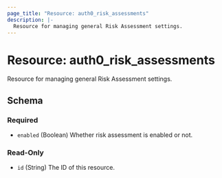 ```yaml
---
page_title: "Resource: auth0_risk_assessments"
description: |-
  Resource for managing general Risk Assessment settings.
---
```


# Resource: auth0_risk_assessments

Resource for managing general Risk Assessment settings.



<!-- schema generated by tfplugindocs -->
## Schema

### Required

- `enabled` (Boolean) Whether risk assessment is enabled or not.

### Read-Only

- `id` (String) The ID of this resource.


